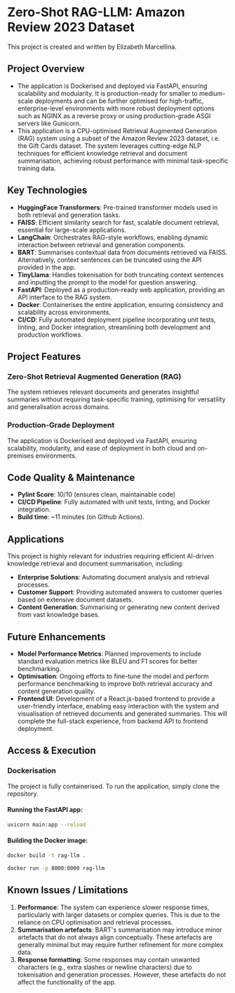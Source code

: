 # Zero-Shot RAG-LLM: Amazon Review 2023 Dataset
This project is created and written by Elizabeth Marcellina.

## Project Overview
- The application is Dockerised and deployed via FastAPI, ensuring scalability and modularity. It is production-ready for smaller to medium-scale deployments and can be further optimised for high-traffic, enterprise-level environments with more robust deployment options such as NGINX as a reverse proxy or using production-grade ASGI servers like Gunicorn.
- This application is a CPU-optimised Retrieval Augmented Generation (RAG) system using a subset of the Amazon Review 2023 dataset, i.e. the Gift Cards dataset. The system leverages cutting-edge NLP techniques for efficient knowledge retrieval and document summarisation, achieving robust performance with minimal task-specific training data.

## Key Technologies

- **HuggingFace Transformers**: Pre-trained transformer models used in both retrieval and generation tasks.
- **FAISS**: Efficient similarity search for fast, scalable document retrieval, essential for large-scale applications.
- **LangChain**: Orchestrates RAG-style workflows, enabling dynamic interaction between retrieval and generation components.
- **BART**: Summarises contextual data from documents retrieved via FAISS. Alternatively, context sentences can be truncated using the API provided in the app.
- **TinyLlama**: Handles tokenisation for both truncating context sentences and inputting the prompt to the model for question answering.
- **FastAPI**: Deployed as a production-ready web application, providing an API interface to the RAG system.
- **Docker**: Containerises the entire application, ensuring consistency and scalability across environments.
- **CI/CD**: Fully automated deployment pipeline incorporating unit tests, linting, and Docker integration, streamlining both development and production workflows.

## Project Features

### Zero-Shot Retrieval Augmented Generation (RAG)
The system retrieves relevant documents and generates insightful summaries without requiring task-specific training, optimising for versatility and generalisation across domains.

### Production-Grade Deployment
The application is Dockerised and deployed via FastAPI, ensuring scalability, modularity, and ease of deployment in both cloud and on-premises environments.

## Code Quality & Maintenance

- **Pylint Score**: 10/10 (ensures clean, maintainable code)
- **CI/CD Pipeline**: Fully automated with unit tests, linting, and Docker integration.
- **Build time**: ~11 minutes (on Github Actions).

## Applications

This project is highly relevant for industries requiring efficient AI-driven knowledge retrieval and document summarisation, including:

- **Enterprise Solutions**: Automating document analysis and retrieval processes.
- **Customer Support**: Providing automated answers to customer queries based on extensive document datasets.
- **Content Generation**: Summarising or generating new content derived from vast knowledge bases.

## Future Enhancements

- **Model Performance Metrics**: Planned improvements to include standard evaluation metrics like BLEU and F1 scores for better benchmarking.
- **Optimisation**: Ongoing efforts to fine-tune the model and perform performance benchmarking to improve both retrieval accuracy and content generation quality.
- **Frontend UI**: Development of a React.js-based frontend to provide a user-friendly interface, enabling easy interaction with the system and visualisation of retrieved documents and generated summaries. This will complete the full-stack experience, from backend API to frontend deployment.

## Access & Execution

### Dockerisation

The project is fully containerised. To run the application, simply clone the repository.

#### Running the FastAPI app:

```bash
uvicorn main:app --reload
```

#### Building the Docker image:

```bash
docker build -t rag-llm .
```
```bash
docker run -p 8000:8000 rag-llm
```
## Known Issues / Limitations

1. **Performance**: The system can experience slower response times, particularly with larger datasets or complex queries. This is due to the reliance on CPU optimisation and retrieval processes.
2. **Summarisation artefacts**: BART's summarisation may introduce minor artefacts that do not always align conceptually. These artefacts are generally minimal but may require further refinement for more complex data.
3. **Response formatting**: Some responses may contain unwanted characters (e.g., extra slashes or newline characters) due to tokenisation and generation processes. However, these artefacts do not affect the functionality of the app. 
